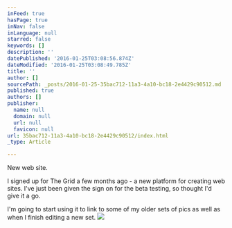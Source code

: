```yaml
---
inFeed: true
hasPage: true
inNav: false
inLanguage: null
starred: false
keywords: []
description: ''
datePublished: '2016-01-25T03:08:56.874Z'
dateModified: '2016-01-25T03:08:49.785Z'
title: ''
author: []
sourcePath: _posts/2016-01-25-35bac712-11a3-4a10-bc18-2e4429c90512.md
published: true
authors: []
publisher:
  name: null
  domain: null
  url: null
  favicon: null
url: 35bac712-11a3-4a10-bc18-2e4429c90512/index.html
_type: Article

---
```

New web site.

I signed up for The Grid a few months ago - a new platform for creating web sites. I've just been given the sign on for the beta testing, so thought I'd give it a go.

I'm going to start using it to link to some of my older sets of pics as well as when I finish editing a new set. ![](https://the-grid-user-content.s3-us-west-2.amazonaws.com/71ee4972-dd7f-42cb-af78-b91b34432553.jpg)